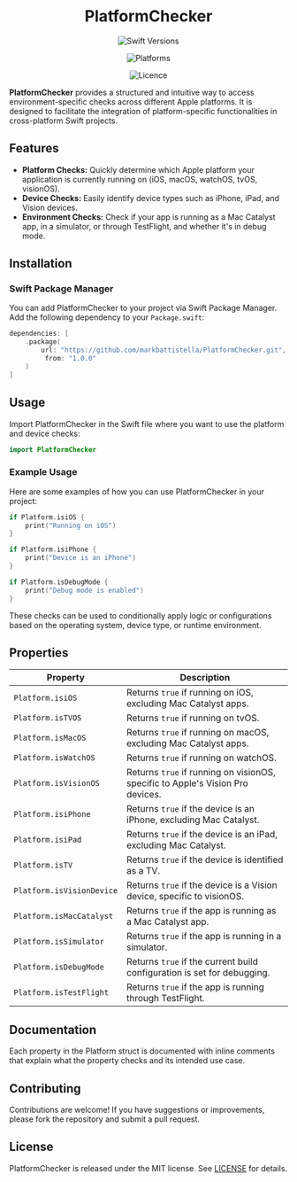 <!-- markdownlint-disable MD033 MD041 -->
<div align="center">

# PlatformChecker

![Swift Versions](https://img.shields.io/endpoint?url=https%3A%2F%2Fswiftpackageindex.com%2Fapi%2Fpackages%2Fmarkbattistella%2FPlatformChecker%2Fbadge%3Ftype%3Dswift-versions)

![Platforms](https://img.shields.io/endpoint?url=https%3A%2F%2Fswiftpackageindex.com%2Fapi%2Fpackages%2Fmarkbattistella%2FPlatformChecker%2Fbadge%3Ftype%3Dplatforms)

![Licence](https://img.shields.io/badge/Licence-MIT-white?labelColor=blue&style=flat)

</div>

**PlatformChecker** provides a structured and intuitive way to access environment-specific checks across different Apple platforms. It is designed to facilitate the integration of platform-specific functionalities in cross-platform Swift projects.

## Features

- **Platform Checks:** Quickly determine which Apple platform your application is currently running on (iOS, macOS, watchOS, tvOS, visionOS).
- **Device Checks:** Easily identify device types such as iPhone, iPad, and Vision devices.
- **Environment Checks:** Check if your app is running as a Mac Catalyst app, in a simulator, or through TestFlight, and whether it's in debug mode.

## Installation

### Swift Package Manager

You can add PlatformChecker to your project via Swift Package Manager. Add the following dependency to your `Package.swift`:

```swift
dependencies: [
    .package(
        url: "https://github.com/markbattistella/PlatformChecker.git",
         from: "1.0.0"
    )
]
```

## Usage

Import PlatformChecker in the Swift file where you want to use the platform and device checks:

```swift
import PlatformChecker
```

### Example Usage

Here are some examples of how you can use PlatformChecker in your project:

```swift
if Platform.isiOS {
    print("Running on iOS")
}

if Platform.isiPhone {
    print("Device is an iPhone")
}

if Platform.isDebugMode {
    print("Debug mode is enabled")
}
```

These checks can be used to conditionally apply logic or configurations based on the operating system, device type, or runtime environment.

## Properties

| Property           | Description                                                               |
|--------------------|---------------------------------------------------------------------------|
| `Platform.isiOS`   | Returns `true` if running on iOS, excluding Mac Catalyst apps.            |
| `Platform.isTVOS`  | Returns `true` if running on tvOS.                                        |
| `Platform.isMacOS` | Returns `true` if running on macOS, excluding Mac Catalyst apps.          |
| `Platform.isWatchOS`| Returns `true` if running on watchOS.                                     |
| `Platform.isVisionOS`| Returns `true` if running on visionOS, specific to Apple's Vision Pro devices. |
| `Platform.isiPhone`| Returns `true` if the device is an iPhone, excluding Mac Catalyst.        |
| `Platform.isiPad`  | Returns `true` if the device is an iPad, excluding Mac Catalyst.          |
| `Platform.isTV`    | Returns `true` if the device is identified as a TV.                       |
| `Platform.isVisionDevice`| Returns `true` if the device is a Vision device, specific to visionOS.  |
| `Platform.isMacCatalyst`| Returns `true` if the app is running as a Mac Catalyst app.              |
| `Platform.isSimulator`| Returns `true` if the app is running in a simulator.                      |
| `Platform.isDebugMode`| Returns `true` if the current build configuration is set for debugging.   |
| `Platform.isTestFlight`| Returns `true` if the app is running through TestFlight.                 |

## Documentation

Each property in the Platform struct is documented with inline comments that explain what the property checks and its intended use case.

## Contributing

Contributions are welcome! If you have suggestions or improvements, please fork the repository and submit a pull request.

## License

PlatformChecker is released under the MIT license. See [LICENSE](https://raw.githubusercontent.com/markbattistella/PlatformChecker/main/LICENCE) for details.
